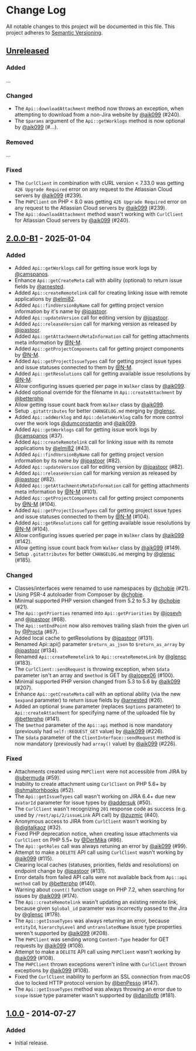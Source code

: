 # Change Log
All notable changes to this project will be documented in this file.
This project adheres to [Semantic Versioning](https://semver.org/).

## [Unreleased]
### Added
...

### Changed
- The `Api::downloadAttachment` method now throws an exception, when attempting to download from a non-Jira website by [@aik099] (#240).
- The `$params` argument of the `Api::getWorklogs` method is now optional by [@aik099] (#...).

### Removed
...

### Fixed
- The `CurlClient` in combination with cURL version < 7.33.0 was getting `426 Upgrade Required` error on any request to the Atlassian Cloud servers by [@aik099] (#239).
- The `PHPClient` on PHP < 8.0 was getting `426 Upgrade Required` error on any request to the Atlassian Cloud servers by [@aik099] (#239).
- The `Api::downloadAttachment` method wasn't working with `CurlClient` for Atlassian Cloud servers by [@aik099] (#240).

## [2.0.0-B1] - 2025-01-04
### Added
- Added `Api::getWorklogs` call for getting issue work logs by [@camspanos].
- Enhance `Api::getCreateMeta` call with ability (optional) to return issue fields by [@arnested].
- Added `Api::createRemotelink` call for creating linking issue with remote applications by [@elmi82].
- Added `Api::findVersionByName` call for getting project version information by it's name by [@jpastoor].
- Added `Api::updateVersion` call for editing version by [@jpastoor].
- Added `Api::releaseVersion` call for marking version as released by [@jpastoor].
- Added `Api::getAttachmentsMetaInformation` call for getting attachments meta information by [@N-M].
- Added `Api::getProjectComponents` call for getting project components by [@N-M].
- Added `Api::getProjectIssueTypes` call for getting project issue types and issue statuses connected to them by [@N-M].
- Added `Api::getResolutions` call for getting available issue resolutions by [@N-M].
- Allow configuring issues queried per page in `Walker` class by [@aik099].
- Added optional override for the filename in `Api::createAttachment` by [@betterphp]
- Allow getting issue count back from `Walker` class by [@aik099].
- Setup `.gitattributes` for better `CHANGELOG.md` merging by [@glensc].
- Added `Api::addWorklog` and `Api::deleteWorklog` calls for more control over the work logs [@dumconstantin] and [@aik099].
- Added `Api::getWorklogs` call for getting issue work logs by [@camspanos] (#37).
- Added `Api::createRemotelink` call for linking issue with its remote applications by [@elmi82] (#43).
- Added `Api::findVersionByName` call for getting project version information by its name by [@jpastoor] (#82).
- Added `Api::updateVersion` call for editing version by [@jpastoor] (#82).
- Added `Api::releaseVersion` call for marking version as released by [@jpastoor] (#82).
- Added `Api::getAttachmentsMetaInformation` call for getting attachments meta information by [@N-M] (#101).
- Added `Api::getProjectComponents` call for getting project components by [@N-M] (#104).
- Added `Api::getProjectIssueTypes` call for getting project issue types and issue statuses connected to them by [@N-M] (#104).
- Added `Api::getResolutions` call for getting available issue resolutions by [@N-M] (#104).
- Allow configuring issues queried per page in `Walker` class by [@aik099] (#142).
- Allow getting issue count back from `Walker` class by [@aik099] (#149).
- Setup `.gitattributes` for better `CHANGELOG.md` merging by [@glensc] (#185).

### Changed
- Classes/interfaces were renamed to use namespaces by [@chobie] (#21).
- Using PSR-4 autoloader from Composer by [@chobie].
- Minimal supported PHP version changed from 5.2 to 5.3 by [@chobie] (#21).
- The `Api::getPriorties` renamed into `Api::getPriorities` by [@josevh] and [@jpastoor] (#68).
- The `Api::setEndPoint` now also removes trailing slash from the given url by [@Procta] (#67).
- Added local cache to getResolutions by [@jpastoor] (#131).
- Renamed Api::api() parameter `$return_as_json` to `$return_as_array` by [@jpastoor] (#134).
- Renamed `Api::createRemotelink` to `Api::createRemoteLink` by [@glensc] (#183).
- The `CurlClient::sendRequest` is throwing exception, when `$data` parameter isn't an array and `$method` is GET by [@alopex06] (#100).
- Minimal supported PHP version changed from 5.3 to 5.6 by [@aik099] (#207).
- Enhance `Api::getCreateMeta` call with an optional ability (via the new `$expand` parameter) to return issue fields by [@arnested] (#26).
- Added an optional `$name` parameter (replaces `$options` parameter) to `Api::createAttachment` for specifying name of the uploaded file by [@betterphp] (#141).
- The `$method` parameter of the `Api::api` method is now mandatory (previously had `self::REQUEST_GET` value) by [@aik099] (#226).
- The `$data` parameter of the `ClientInterface::sendRequest` method is now mandatory (previously had `array()` value) by [@aik099] (#226).

### Fixed
- Attachments created using `PHPClient` were not accessible from JIRA by [@ubermuda] (#59).
- Inability to create attachment using `CurlClient` on PHP 5.6+ by [@shmaltorhbooks] (#52).
- The `Api::getIssueTypes` call wasn't working on JIRA 6.4+ due new `avatarId` parameter for issue types by [@addersuk] (#50).
- The `CurlClient` wasn't recognizing `201` response code as success (e.g. used by `/rest/api/2/issueLink` API call) by [@zuzmic] (#40).
- Anonymous access to JIRA from `CurlClient` wasn't working by [@digitalkaoz] (#32).
- Fixed PHP deprecation notice, when creating issue attachments via `CurlClient` on PHP 5.5+ by [@DerMika] (#86).
- The `Api::getRoles` call was always retuning an error by [@aik099] (#99).
- Attempt to make a `DELETE` API call using `CurlClient` wasn't working by [@aik099] (#115).
- Clearing local caches (statuses, priorities, fields and resolutions) on endpoint change by [@jpastoor] (#131).
- Error details from failed API calls were not available back from `Api::api method` call by [@betterphp] (#140).
- Warning about `count()` function usage on PHP 7.2, when searching for issues by [@aik099] (#174).
- The `Api::createRemotelink` wasn't updating an existing remote link, because given `$global_id` parameter was incorrectly passed to the Jira by  [@glensc] (#178).
- The `Api::getIssueTypes` was always returning an error, because `entityId`, `hierarchyLevel` and `untranslatedName` issue type properties weren't supported by [@aik099] (#208).
- The `PHPClient` was sending wrong `Content-Type` header for GET requests by [@aik099] (#108).
- Attempt to make a `DELETE` API call using `PHPClient` wasn't working by [@aik099] (#108).
- The `PHPClient` thrown exceptions weren't inline with `CurlClient` thrown exceptions by [@aik099] (#108).
- Fixed the `CurlClient` inability to perform an SSL connection from macOS due to locked HTTP protocol version by [@benPesso] (#147).
- The `Api::getIssueTypes` method was always throwing an error due to `scope` issue type parameter wasn't supported by [@danillofb] (#181).

## [1.0.0] - 2014-07-27
### Added
- Initial release.

[Unreleased]: https://github.com/chobie/jira-api-restclient/compare/v2.0.0-B1...HEAD
[2.0.0-B1]: https://github.com/chobie/jira-api-restclient/compare/v1.0.0...v2.0.0-B1
[1.0.0]: https://github.com/chobie/jira-api-restclient/compare/b86f47129509bb27ae11d136fed67b70a27fd3be...v1.0.0
[@camspanos]: https://github.com/camspanos
[@arnested]: https://github.com/arnested
[@elmi82]: https://github.com/elmi82
[@jpastoor]: https://github.com/jpastoor
[@N-M]: https://github.com/N-M
[@chobie]: https://github.com/chobie
[@josevh]: https://github.com/josevh
[@Procta]: https://github.com/Procta
[@ubermuda]: https://github.com/ubermuda
[@shmaltorhbooks]: https://github.com/shmaltorhbooks
[@addersuk]: https://github.com/addersuk
[@zuzmic]: https://github.com/zuzmic
[@digitalkaoz]: https://github.com/digitalkaoz
[@DerMika]: https://github.com/DerMika
[@aik099]: https://github.com/aik099
[@betterphp]: https://github.com/betterphp
[@glensc]: https://github.com/glensc
[@dumconstantin]: https://github.com/dumconstantin
[@alopex06]: https://github.com/alopex06
[@benPesso]: https://github.com/benPesso
[@danillofb]: https://github.com/danillofb
